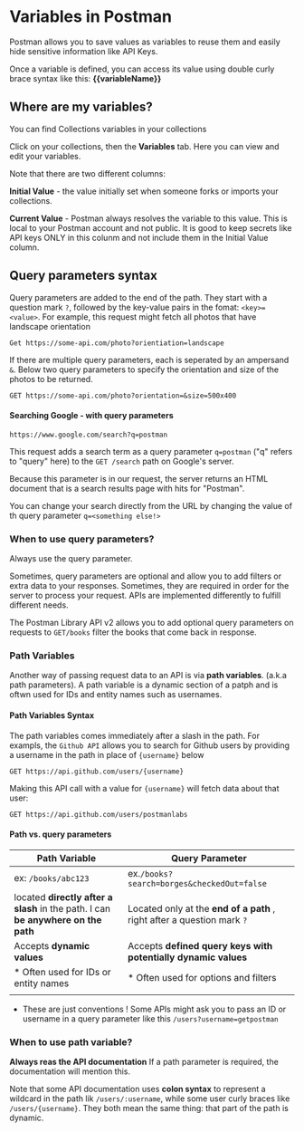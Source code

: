 # Variables in Postman

Postman allows you to save values as variables to reuse them and easily hide sensitive information like API Keys.

Once a variable is defined, you can access its value using double curly brace syntax like this: <b>{{variableName}} </b>

## Where are my variables?

You can find Collections variables in your collections

Click on your collections, then the <b>Variables</b> tab. Here you can view and edit your variables.

Note that there are two different columns:

<b>Initial Value</b> - the value initially set when someone forks or imports your collections.

<b>Current Value</b> - Postman always resolves the variable to this value. This is local to your Postman account and not public. It is good to keep secrets like API keys ONLY in this colunm and not include them in the Initial Value column.

## Query parameters syntax

Query parameters are added to the end of the path. They start with a question mark `?`, followed by the key-value pairs in the fomat: `<key>=<value>`. For example, this request might fetch all photos that have landscape orientation

`Get https://some-api.com/photo?orientiation=landscape`

If there are multiple query parameters, each is seperated by an ampersand `&`. Below two query parameters to specify the orientation and size of the photos to be returned.

`GET https://some-api.com/photo?orientation=&size=500x400`

#### Searching Google - with query parameters

`https://www.google.com/search?q=postman`

This request adds a search term as a query parameter `q=postman` ("q" refers to "query" here) to the `GET /search` path on Google's server.

Because this parameter is in our request, the server returns an HTML document that is a search results page with hits for "Postman".

You can change your search directly from the URL by changing the value of th query parameter `q=<something else!>`

### When to use query parameters?

Always use the query parameter.

Sometimes, query parameters are optional and allow you to add filters or extra data to your responses. Sometimes, they are required in order for the server to process your request. APIs are implemented differently to fulfill different needs.

The Postman Library API v2 allows you to add optional query parameters on requests to `GET/books` filter the books that come back in response.

### Path Variables

Another way of passing request data to an API is via <b>path variables</b>. (a.k.a path parameters). A path variable is a dynamic section of a patph and is oftwn used for IDs and entity names such as usernames.

#### Path Variables Syntax

The path variables comes immediately after a slash in the path. For exampls, the `Github API` allows you to search for Github users by providing a username in the path in place of `{username}` below

`GET https://api.github.com/users/{username}`

Making this API call with a value for `{username}` will fetch data about that user:

`GET https://api.github.com/users/postmanlabs`

#### Path vs. query parameters

| Path Variable                                                                             | Query Parameter                                                             |
| ----------------------------------------------------------------------------------------- | --------------------------------------------------------------------------- |
| ex: `/books/abc123`                                                                       | ex.`/books?search=borges&checkedOut=false`                                  |
| located <b>directly after a slash </b> in the path. I can <b> be anywhere on the path</b> | Located only at the <b> end of a path </b>, right after a question mark `?` |
| Accepts <b> dynamic values </b>                                                           | Accepts <b> defined query keys with potentially dynamic values</b>          |
| \* Often used for IDs or entity names                                                     | \* Often used for options and filters                                       |
|                                                                                           |                                                                             |

- These are just conventions ! Some APIs might ask you to pass an ID or username in a query parameter like this `/users?username=getpostman`

### When to use path variable?

<b>Always reas the API documentation</b> If a path parameter is required, the documentation will mention this.

Note that some API documentation uses <b>colon syntax</b> to represent a wildcard in the path lik `/users/:username`, while some user curly braces like `/users/{username}`. They both mean the same thing: that part of the path is dynamic.
